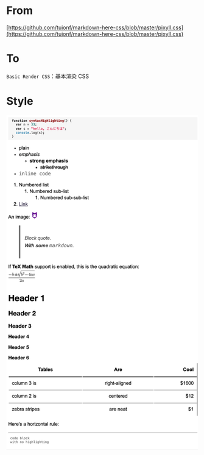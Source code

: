 # From

[https://github.com/tuionf/markdown-here-css/blob/master/pixyll.css](https://github.com/tuionf/markdown-here-css/blob/master/pixyll.css)

# To

`Basic Render CSS`：基本渲染 CSS

# Style

![style15.png](style15.png)

